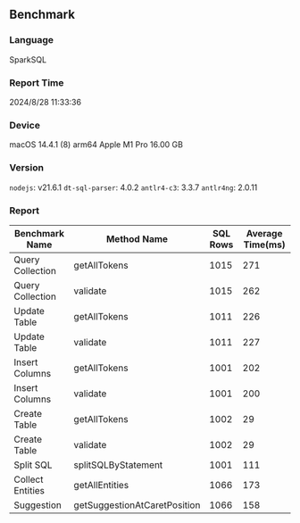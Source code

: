 ## Benchmark

### Language
SparkSQL

### Report Time
2024/8/28 11:33:36

### Device
macOS 14.4.1
(8) arm64 Apple M1 Pro
16.00 GB

### Version
`nodejs`: v21.6.1
`dt-sql-parser`: 4.0.2
`antlr4-c3`: 3.3.7
`antlr4ng`: 2.0.11

### Report
| Benchmark Name |         Method Name        |SQL Rows|Average Time(ms)| 
|----------------|----------------------------|--------|----------------| 
|Query Collection|        getAllTokens        |  1015  |       271      | 
|Query Collection|          validate          |  1015  |       262      | 
|  Update Table  |        getAllTokens        |  1011  |       226      | 
|  Update Table  |          validate          |  1011  |       227      | 
| Insert Columns |        getAllTokens        |  1001  |       202      | 
| Insert Columns |          validate          |  1001  |       200      | 
|  Create Table  |        getAllTokens        |  1002  |       29       | 
|  Create Table  |          validate          |  1002  |       29       | 
|    Split SQL   |     splitSQLByStatement    |  1001  |       111      | 
|Collect Entities|       getAllEntities       |  1066  |       173      | 
|   Suggestion   |getSuggestionAtCaretPosition|  1066  |       158      | 



